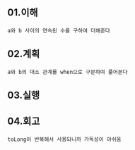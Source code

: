 ## 01.이해
    a와 b 사이의 연속된 수를 구하여 더해준다
## 02.계획
    a와 b의 대소 관계를 when으로 구분하여 풀어본다
## 03.실행
## 04.회고
    toLong이 반복해서 사용되니까 가독성이 아쉬움